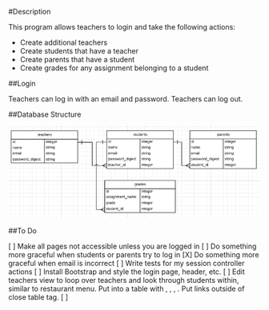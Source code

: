 #Description

This program allows teachers to login and take the following actions:

* Create additional teachers
* Create students that have a teacher
* Create parents that have a student
* Create grades for any assignment belonging to a student

##Login

Teachers can log in with an email and password. Teachers can log out.

##Database Structure

![alt tag](https://github.com/Ru-T/gradebook/blob/master/app/assets/images/database_structure.png)

##To Do

[ ] Make all pages not accessible unless you are logged in
[ ] Do something more graceful when students or parents try to log in
[X] Do something more graceful when email is incorrect
[ ] Write tests for my session controller actions
[ ] Install Bootstrap and style the login page, header, etc.
[ ] Edit teachers view to loop over teachers and look through students within, similar to restaurant menu. Put into a table with <thead>, <tbody>, <td>, <tr>. Put links outside of close table tag.
[ ]
